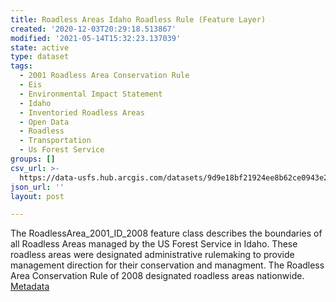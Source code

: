```yaml
---
title: Roadless Areas Idaho Roadless Rule (Feature Layer)
created: '2020-12-03T20:29:18.513867'
modified: '2021-05-14T15:32:23.137039'
state: active
type: dataset
tags:
  - 2001 Roadless Area Conservation Rule
  - Eis
  - Environmental Impact Statement
  - Idaho
  - Inventoried Roadless Areas
  - Open Data
  - Roadless
  - Transportation
  - Us Forest Service
groups: []
csv_url: >-
  https://data-usfs.hub.arcgis.com/datasets/9d9e18bf21924ee8b62ce0943e292fb7_0.csv?outSR=%7B%22latestWkid%22%3A4269%2C%22wkid%22%3A4269%7D
json_url: ''
layout: post

---
```

The RoadlessArea_2001_ID_2008 feature class describes the boundaries of all Roadless Areas managed by the US Forest Service in Idaho. These roadless areas were designated administrative rulemaking to provide management direction for their conservation and managment. The Roadless Area Conservation Rule of 2008 designated roadless areas nationwide. <a href='https://data.fs.usda.gov/geodata/edw/edw_resources/meta/S_USA.RoadlessArea_ID_2008.xml' target='_blank'>Metadata</a>
